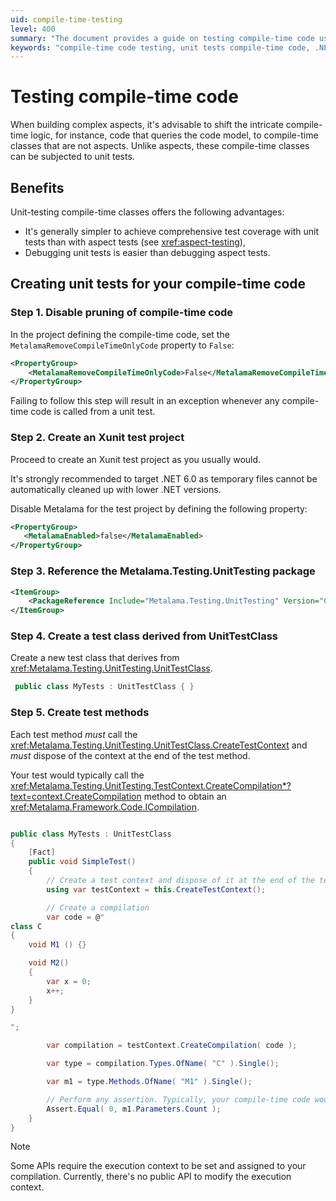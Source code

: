 ```yaml
---
uid: compile-time-testing
level: 400
summary: "The document provides a guide on testing compile-time code using unit tests, outlining the benefits and a step-by-step process to create unit tests for compile-time code in a .NET 6.0 project using the Metalama.Testing.UnitTesting package."
keywords: "compile-time code testing, unit tests compile-time code, .NET 6.0, Metalama.Testing.UnitTesting, compile-time logic, unit-testing compile-time classes, Xunit test project, MetalamaRemoveCompileTimeOnlyCode, disable Metalama, test methods"
---
```


# Testing compile-time code

When building complex aspects, it's advisable to shift the intricate compile-time logic, for instance, code that queries the code model, to compile-time classes that are not aspects. Unlike aspects, these compile-time classes can be subjected to unit tests.

## Benefits

Unit-testing compile-time classes offers the following advantages:

* It's generally simpler to achieve comprehensive test coverage with unit tests than with aspect tests (see <xref:aspect-testing>),
* Debugging unit tests is easier than debugging aspect tests.

## Creating unit tests for your compile-time code

### Step 1. Disable pruning of compile-time code

In the project defining the compile-time code, set the `MetalamaRemoveCompileTimeOnlyCode` property to `False`:

```xml
<PropertyGroup>
    <MetalamaRemoveCompileTimeOnlyCode>False</MetalamaRemoveCompileTimeOnlyCode>
</PropertyGroup>
```

Failing to follow this step will result in an exception whenever any compile-time code is called from a unit test.

### Step 2. Create an Xunit test project

Proceed to create an Xunit test project as you usually would.

It's strongly recommended to target .NET 6.0 as temporary files cannot be automatically cleaned up with lower .NET versions.

Disable Metalama for the test project by defining the following property:

```xml
<PropertyGroup>
   <MetalamaEnabled>false</MetalamaEnabled>
</PropertyGroup>
```

### Step 3. Reference the Metalama.Testing.UnitTesting package

```xml
<ItemGroup>
    <PackageReference Include="Metalama.Testing.UnitTesting" Version="CHANGE ME" />
</ItemGroup>
```

### Step 4. Create a test class derived from UnitTestClass

Create a new test class that derives from <xref:Metalama.Testing.UnitTesting.UnitTestClass>.

```cs
 public class MyTests : UnitTestClass { }

```

### Step 5. Create test methods

Each test method _must_ call the <xref:Metalama.Testing.UnitTesting.UnitTestClass.CreateTestContext> and _must_ dispose of the context at the end of the test method.

Your test would typically call the <xref:Metalama.Testing.UnitTesting.TestContext.CreateCompilation*?text=context.CreateCompilation> method to obtain an <xref:Metalama.Framework.Code.ICompilation>.

```cs

public class MyTests : UnitTestClass
{
    [Fact]
    public void SimpleTest()
    {
        // Create a test context and dispose of it at the end of the test.
        using var testContext = this.CreateTestContext();

        // Create a compilation
        var code = @"
class C
{
    void M1 () {}

    void M2()
    {
        var x = 0;
        x++;
    }
}

";

        var compilation = testContext.CreateCompilation( code );

        var type = compilation.Types.OfName( "C" ).Single();

        var m1 = type.Methods.OfName( "M1" ).Single();

        // Perform any assertion. Typically, your compile-time code would be called here.
        Assert.Equal( 0, m1.Parameters.Count );
    }
}
```

> [!NOTE]
> Some APIs require the execution context to be set and assigned to your compilation. Currently, there's no public API to modify the execution context.



